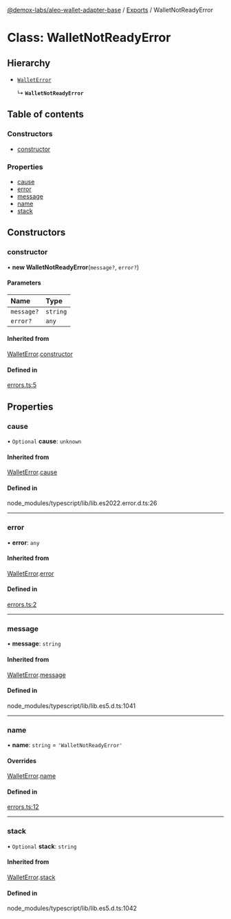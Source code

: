[@demox-labs/aleo-wallet-adapter-base](../README.md) / [Exports](../modules.md) / WalletNotReadyError

# Class: WalletNotReadyError

## Hierarchy

- [`WalletError`](WalletError.md)

  ↳ **`WalletNotReadyError`**

## Table of contents

### Constructors

- [constructor](WalletNotReadyError.md#constructor)

### Properties

- [cause](WalletNotReadyError.md#cause)
- [error](WalletNotReadyError.md#error)
- [message](WalletNotReadyError.md#message)
- [name](WalletNotReadyError.md#name)
- [stack](WalletNotReadyError.md#stack)

## Constructors

### constructor

• **new WalletNotReadyError**(`message?`, `error?`)

#### Parameters

| Name | Type |
| :------ | :------ |
| `message?` | `string` |
| `error?` | `any` |

#### Inherited from

[WalletError](WalletError.md).[constructor](WalletError.md#constructor)

#### Defined in

[errors.ts:5](https://github.com/demox-labs/leo-wallet-adapter/blob/e633661/packages/core/base/errors.ts#L5)

## Properties

### cause

• `Optional` **cause**: `unknown`

#### Inherited from

[WalletError](WalletError.md).[cause](WalletError.md#cause)

#### Defined in

node_modules/typescript/lib/lib.es2022.error.d.ts:26

___

### error

• **error**: `any`

#### Inherited from

[WalletError](WalletError.md).[error](WalletError.md#error)

#### Defined in

[errors.ts:2](https://github.com/demox-labs/leo-wallet-adapter/blob/e633661/packages/core/base/errors.ts#L2)

___

### message

• **message**: `string`

#### Inherited from

[WalletError](WalletError.md).[message](WalletError.md#message)

#### Defined in

node_modules/typescript/lib/lib.es5.d.ts:1041

___

### name

• **name**: `string` = `'WalletNotReadyError'`

#### Overrides

[WalletError](WalletError.md).[name](WalletError.md#name)

#### Defined in

[errors.ts:12](https://github.com/demox-labs/leo-wallet-adapter/blob/e633661/packages/core/base/errors.ts#L12)

___

### stack

• `Optional` **stack**: `string`

#### Inherited from

[WalletError](WalletError.md).[stack](WalletError.md#stack)

#### Defined in

node_modules/typescript/lib/lib.es5.d.ts:1042
